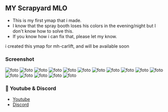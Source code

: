 ## MY Scrapyard MLO 
- This is my first ymap that i made.
- I know that the spray booth loses his colors in the evening/night but I don't know how to solve this.
- If you know how i can fix that, please let my know.

i created this ymap for mh-carlift, and will be available soon

### Screenshot
![foto](https://www.madirc.nl/fivem/scrapyardMLO/Schermafbeelding%202022-11-10%20151815.png)
![foto](https://www.madirc.nl/fivem/scrapyardMLO/Schermafbeelding%202022-11-10%20151856.png)
![foto](https://www.madirc.nl/fivem/scrapyardMLO/Schermafbeelding%202022-11-10%20151929.png)
![foto](https://www.madirc.nl/fivem/scrapyardMLO/Schermafbeelding%202022-11-10%20152012.png)
![foto](https://www.madirc.nl/fivem/scrapyardMLO/Schermafbeelding%202022-11-10%20152120.png)
![foto](https://www.madirc.nl/fivem/scrapyardMLO/Schermafbeelding%202022-11-10%20152150.png)
![foto](https://www.madirc.nl/fivem/scrapyardMLO/Schermafbeelding%202022-11-10%20152229.png)
![foto](https://www.madirc.nl/fivem/scrapyardMLO/Schermafbeelding%202022-11-10%20152255.png)
![foto](https://www.madirc.nl/fivem/scrapyardMLO/Schermafbeelding%202022-11-10%20152320.png)
![foto](https://www.madirc.nl/fivem/scrapyardMLO/Schermafbeelding%202022-11-10%20152347.png)
![foto](https://www.madirc.nl/fivem/scrapyardMLO/Schermafbeelding%202022-11-10%20152415.png)
![foto](https://www.madirc.nl/fivem/scrapyardMLO/Schermafbeelding%202022-11-10%20152443.png)
![foto](https://www.madirc.nl/fivem/scrapyardMLO/Schermafbeelding%202022-11-10%20152522.png)
![foto](https://www.madirc.nl/fivem/scrapyardMLO/Schermafbeelding%202022-11-10%20152813.png)
![foto](https://www.madirc.nl/fivem/scrapyardMLO/Schermafbeelding%202022-11-10%20152904.png)
![foto](https://www.madirc.nl/fivem/scrapyardMLO/Schermafbeelding%202022-11-10%20152947.png)


### 🙈 Youtube & Discord
- [Youtube](https://www.youtube.com/@MaDHouSe79)
- [Discord](https://discord.gg/cEMSeE9dgS)
